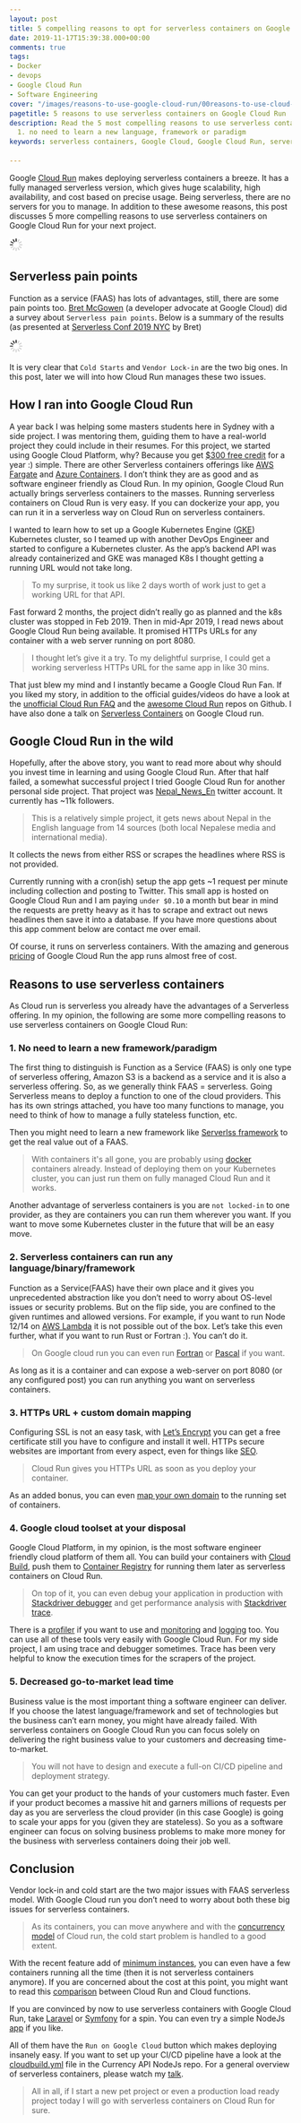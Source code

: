 ```yaml
---
layout: post
title: 5 compelling reasons to opt for serverless containers on Google Cloud Run
date: 2019-11-17T15:39:38.000+00:00
comments: true
tags:
- Docker
- devops
- Google Cloud Run
- Software Engineering
cover: "/images/reasons-to-use-google-cloud-run/00reasons-to-use-cloud-run.jpg"
pagetitle: 5 reasons to use serverless containers on Google Cloud Run
description: Read the 5 most compelling reasons to use serverless containers. No.
  1. no need to learn a new language, framework or paradigm
keywords: serverless containers, Google Cloud, Google Cloud Run, serverless, containers

---
```

Google [Cloud Run](https://cloud.google.com/run/) makes deploying serverless containers a breeze. It has a fully managed serverless version, which gives huge scalability, high availability, and cost based on precise usage. Being serverless, there are no servers for you to manage. In addition to these awesome reasons, this post discusses 5 more compelling reasons to use serverless containers on Google Cloud Run for your next project.

<img class="center" src="/images/generic/loading.gif" data-echo="/images/reasons-to-use-google-cloud-run/00reasons-to-use-cloud-run.jpg" title="5 compelling reasons to use Google Cloud Run" alt="5 compelling reasons to use Cloud Run">

<!-- more -->

## Serverless pain points

Function as a service (FAAS) has lots of advantages, still, there are some pain points too. [Bret McGowen](https://twitter.com/bretmcg) (a developer advocate at Google Cloud) did a survey about `Serverless pain points`. Below is a summary of the results (as presented at [Serverless Conf 2019 NYC](https://acloud.guru/series/serverlessconf-nyc-2019/view/what-is-cloud-run) by Bret)

<img class="center" src="/images/generic/loading.gif" data-echo="/images/reasons-to-use-google-cloud-run/01serverless-issues.jpg" title="Serverless Pain points from a survey" alt="Serverless Pain points from a survey">

It is very clear that `Cold Starts` and `Vendor Lock-in` are the two big ones. In this post, later we will into how Cloud Run manages these two issues.

## How I ran into Google Cloud Run

A year back I was helping some masters students here in Sydney with a side project. I was mentoring them, guiding them to have a real-world project they could include in their resumes. For this project, we started using Google Cloud Platform, why? Because you get [$300 free credit](https://cloud.google.com/free/docs/gcp-free-tier) for a year :) simple. There are other Serverless containers offerings like [AWS Fargate](https://aws.amazon.com/fargate/) and [Azure Containers](https://azure.microsoft.com/en-au/product-categories/containers/). I don’t think they are as good and as software engineer friendly as Cloud Run. In my opinion, Google Cloud Run actually brings serverless containers to the masses. Running serverless containers on Cloud Run is very easy. If you can dockerize your app, you can run it in a serverless way on Cloud Run on serverless containers.

I wanted to learn how to set up a Google Kubernetes Engine ([GKE](https://cloud.google.com/kubernetes-engine/)) Kubernetes cluster, so I teamed up with another DevOps Engineer and started to configure a Kubernetes cluster. As the app’s backend API was already containerized and GKE was managed K8s I thought getting a running URL would not take long.

> To my surprise, it took us like 2 days worth of work just to get a working URL for that API.

Fast forward 2 months, the project didn’t really go as planned and the k8s cluster was stopped in Feb 2019. Then in mid-Apr 2019, I read news about Google Cloud Run being available. It promised HTTPs URLs for any container with a web server running on port 8080.

> I thought let’s give it a try. To my delightful surprise, I could get a working serverless HTTPs URL for the same app in like 30 mins.

That just blew my mind and I instantly became a Google Cloud Run Fan. If you liked my story, in addition to the official guides/videos do have a look at the [unofficial Cloud Run FAQ](https://github.com/ahmetb/cloud-run-faq) and the [awesome Cloud Run](https://github.com/steren/awesome-cloudrun) repos on Github. I have also done a talk on [Serverless Containers](/blog/2019/11/from-0-to-working-serverless-url-for-a-containerized-app-with-google-cloud-run-slides-and-video/ "Serverless containers talk and video") on Google Cloud run.

## Google Cloud Run in the wild

Hopefully, after the above story, you want to read more about why should you invest time in learning and using Google Cloud Run. After that half failed, a somewhat successful project I tried Google Cloud Run for another personal side project. That project was [Nepal_News_En](https://twitter.com/nepal_news_en) twitter account. It currently has \~11k followers.

> This is a relatively simple project, it gets news about Nepal in the English language from 14 sources (both local Nepalese media and international media).

It collects the news from either RSS or scrapes the headlines where RSS is not provided.

Currently running with a cron(ish) setup the app gets \~1 request per minute including collection and posting to Twitter. This small app is hosted on Google Cloud Run and I am paying `under $0.10` a month but bear in mind the requests are pretty heavy as it has to scrape and extract out news headlines then save it into a database. If you have more questions about this app comment below are contact me over email.

Of course, it runs on serverless containers. With the amazing and generous [pricing](https://cloud.google.com/run/pricing "Google Cloud Run pricing") of Google Cloud Run the app runs almost free of cost.

## Reasons to use serverless containers

As Cloud run is serverless you already have the advantages of a Serverless offering. In my opinion, the following are some more compelling reasons to use serverless containers on Google Cloud Run:

### 1.  No need to learn a new framework/paradigm

The first thing to distinguish is Function as a Service (FAAS) is only one type of serverless offering, Amazon S3 is a backend as a service and it is also a serverless offering. So, as we generally think FAAS = serverless. Going Serverless means to deploy a function to one of the cloud providers. This has its own strings attached, you have too many functions to manage, you need to think of how to manage a fully stateless function, etc.

Then you might need to learn a new framework like [Serverlss framework](https://serverless.com/) to get the real value out of a FAAS.

> With containers it's all gone, you are probably using [docker](https://geshan.com.np/blog/categories/docker/) containers already. Instead of deploying them on your Kubernetes cluster, you can just run them on fully managed Cloud Run and it works.

Another advantage of serverless containers is you are `not locked-in` to one provider, as they are containers you can run them wherever you want. If you want to move some Kubernetes cluster in the future that will be an easy move.

### 2. Serverless containers can run any language/binary/framework

Function as a Service(FAAS) have their own place and it gives you unprecedented abstraction like you don’t need to worry about OS-level issues or security problems. But on the flip side, you are confined to the given runtimes and allowed versions. For example, if you want to run Node 12/14 on [AWS Lambda](https://aws.amazon.com/lambda/) it is not possible out of the box. Let’s take this even further, what if you want to run Rust or Fortran :). You can’t do it.

> On Google cloud run you can even run [Fortran](https://github.com/zachmccormick/fortran-cloudrun) or [Pascal](https://medium.com/google-cloud/serverless-computing-with-pascal-d7a16633db44) if you want.

As long as it is a container and can expose a web-server on port 8080 (or any configured post) you can run anything you want on serverless containers.

### 3. HTTPs URL + custom domain mapping

Configuring SSL is not an easy task, with [Let’s Encrypt](https://letsencrypt.org/) you can get a free certificate still you have to configure and install it well. HTTPs secure websites are important from every aspect, even for things like [SEO](https://support.google.com/webmasters/answer/7451184?hl=en).

> Cloud Run gives you HTTPs URL as soon as you deploy your container.

As an added bonus, you can even [map your own domain](https://cloud.google.com/run/docs/mapping-custom-domains "Cloud run domain mapping") to the running set of containers.

### 4. Google cloud toolset at your disposal

Google Cloud Platform, in my opinion, is the most software engineer friendly cloud platform of them all. You can build your containers with [Cloud Build](https://cloud.google.com/cloud-build/), push them to [Container Registry](https://cloud.google.com/container-registry/) for running them later as serverless containers on Cloud Run.

> On top of it, you can even debug your application in production with [Stackdriver debugger](https://cloud.google.com/debugger/) and get performance analysis with [Stackdriver trace](https://cloud.google.com/trace/).

There is a [profiler](https://cloud.google.com/profiler/) if you want to use and [monitoring](https://cloud.google.com/monitoring/) and [logging](https://cloud.google.com/logging) too. You can use all of these tools very easily with Google Cloud Run. For my side project, I am using trace and debugger sometimes. Trace has been very helpful to know the execution times for the scrapers of the project.

### 5. Decreased go-to-market lead time

Business value is the most important thing a software engineer can deliver. If you choose the latest language/framework and set of technologies but the business can’t earn money, you might have already failed. With serverless containers on Google Cloud Run you can focus solely on delivering the right business value to your customers and decreasing time-to-market.

> You will not have to design and execute a full-on CI/CD pipeline and deployment strategy.

You can get your product to the hands of your customers much faster. Even if your product becomes a massive hit and garners millions of requests per day as you are serverless the cloud provider (in this case Google) is going to scale your apps for you (given they are stateless). So you as a software engineer can focus on solving business problems to make more money for the business with serverless containers doing their job well.

## Conclusion

Vendor lock-in and cold start are the two major issues with FAAS serverless model. With Google Cloud run you don’t need to worry about both these big issues for serverless containers.

> As its containers, you can move anywhere and with the [concurrency model](https://cloud.google.com/run/docs/about-concurrency) of Cloud run, the cold start problem is handled to a good extent.

With the recent feature add of [minimum instances](https://cloud.google.com/run/docs/configuring/min-instances "Cloud run minimum instances"), you can even have a few containers running all the time (then it is not serverless containers anymore). If you are concerned about the cost at this point, you might want to read this [comparison](https://medium.com/google-cloud/cloud-run-vs-cloud-functions-whats-the-lowest-cost-728d59345a2e) between Cloud Run and Cloud functions.

If you are convinced by now to use serverless containers with Google Cloud Run, take [Laravel](/blog/2019/10/get-laravel-6-running-on-google-cloud-run-step-by-step-with-ci/) or [Symfony](/blog/2019/11/how-to-run-symfony-on-google-cloud-run-with-the-demo-app-step-by-step-guide/) for a spin. You can even try a simple NodeJs [app](https://github.com/geshan/currency-api) if you like.

All of them have the `Run on Google Cloud` button which makes deploying insanely easy. If you want to set up your CI/CD pipeline have a look at the [cloudbuild.yml](https://github.com/geshan/currency-api/blob/master/cloudbuild.yaml) file in the Currency API NodeJs repo. For a general overview of serverless containers, please watch my [talk](/blog/2019/11/from-0-to-working-serverless-url-for-a-containerized-app-with-google-cloud-run-slides-and-video/).

> All in all, if I start a new pet project or even a production load ready project today I will go with serverless containers on Cloud Run for sure.